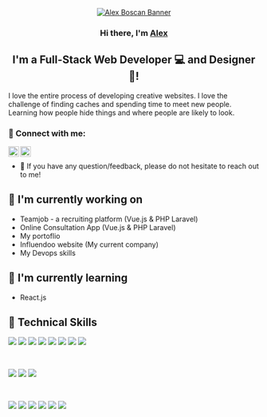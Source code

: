 <p align="center">
  <a href="https://www.boscan-alexandru.dev/" target="_blank" rel="noreferrer"><img src="https://influendoo.com/images/github_alex_boscan/github_alex_boscan_cover2.jpg" alt="Alex Boscan Banner"></a>
</p>
<h3 align="center">
Hi there, I'm <a href="https://www.boscan-alexandru.dev/" target="_blank" rel="noreferrer">Alex</a>
</h3>

<h2 align="center">
I'm a Full-Stack Web Developer 💻 and Designer 🎨!
</h2> 

I love the entire process of developing creative websites. I love the challenge of finding caches and spending time to meet new people. Learning how people hide things and where people are likely to look.

### 🤝 Connect with me:

<a href="https://www.linkedin.com/in/alexandru-boscan/"><img align="left" src="https://raw.githubusercontent.com/yushi1007/yushi1007/main/images/linkedin.svg" alt="Boscan Alexandru | LinkedIn" width="21px"/></a>
<a href="https://www.instagram.com/alx_b___/"><img align="left" src="https://raw.githubusercontent.com/yushi1007/yushi1007/main/images/instagram.svg" alt="Boscan Alexandru | Instagram" width="21px"/></a>
</br>
- 💬 If you have any question/feedback, please do not hesitate to reach out to me!

## 🔭 I'm currently working on

- Teamjob - a recruiting platform (Vue.js & PHP Laravel)
- Online Consultation App (Vue.js & PHP Laravel)
- My portoflio
- Influendoo website (My current company)
- My Devops skills

## 🌱 I'm currently learning
- React.js

## 💼 Technical Skills

![](https://img.shields.io/badge/Code-Vue-informational?style=flat&logo=vue&color=61DAFB)
![](https://img.shields.io/badge/Code-Pinia-informational?style=flat&logo=Pinia&color=764ABC)
![](https://img.shields.io/badge/Code-JavaScript-informational?style=flat&logo=JavaScript&color=F7DF1E)
![](https://img.shields.io/badge/Code-Ruby-informational?style=flat&logo=Ruby&color=CC342D)
![](https://img.shields.io/badge/Code-Ruby_on_Rails-informational?style=flat&logo=Ruby-On-Rails&color=CC0000)
![](https://img.shields.io/badge/Code-HTML5-informational?style=flat&logo=HTML5&color=E34F26)
![](https://img.shields.io/badge/Code-PostgreSQL-informational?style=flat&logo=PostgreSQL&color=336791)
![](https://img.shields.io/badge/Code-SQLite-informational?style=flat&logo=SQLite&color=003B57)


</br>

![](https://img.shields.io/badge/Style-Bootstrap-informational?style=flat&logo=Bootstrap&color=7952B3)
![](https://img.shields.io/badge/Style-CSS3-informational?style=flat&logo=CSS3&color=1572B6)
![](https://img.shields.io/badge/Style-styled--components-informational?style=flat&logo=styled-components&color=DB7093)


</br>

![](https://img.shields.io/badge/Tools-Figma-informational?style=flat&logo=Figma&color=F24E1E)
![](https://img.shields.io/badge/Tools-NPM-informational?style=flat&logo=NPM&color=CB3837)
![](https://img.shields.io/badge/Tools-Heroku-informational?style=flat&logo=Heroku&color=430098)
![](https://img.shields.io/badge/Tools-Netlify-informational?style=flat&logo=netlify&color=00C7B7)
![](https://img.shields.io/badge/Tools-Git-informational?style=flat&logo=Git&color=F05032)
![](https://img.shields.io/badge/Tools-GitHub-informational?style=flat&logo=GitHub&color=181717)
